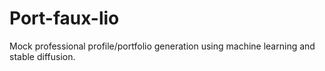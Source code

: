 # Port-faux-lio
Mock professional profile/portfolio generation using machine learning and stable diffusion.
